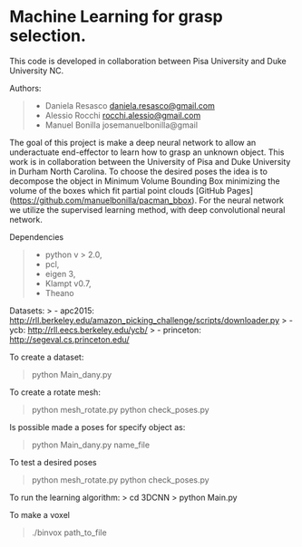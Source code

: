 # Machine Learning for grasp selection.
This code is developed in collaboration between Pisa University and Duke University NC.

Authors:
   > - Daniela Resasco   daniela.resasco@gmail.com
   > - Alessio Rocchi    rocchi.alessio@gmail.com
   > - Manuel Bonilla    josemanuelbonilla@gmail

The goal of this project is make a deep neural network to allow an underactuate end-effector to learn how to grasp an unknown object. This work is in collaboration between the University of Pisa and Duke University in Durham North Carolina. To choose the desired poses the idea is to decompose the object in Minimum Volume Bounding Box minimizing the volume of the boxes which fit partial point clouds  [GitHub Pages] (https://github.com/manuelbonilla/pacman_bbox).
For the neural network we utilize the supervised learning method, with deep convolutional neural network.


Dependencies
   > - python v > 2.0, 
   > - pcl, 
   > - eigen 3,
   > - Klampt v0.7,
   > - Theano

Datasets:
    > - apc2015: http://rll.berkeley.edu/amazon_picking_challenge/scripts/downloader.py
    > - ycb: http://rll.eecs.berkeley.edu/ycb/
    > - princeton: http://segeval.cs.princeton.edu/



To create a dataset:
   > python Main_dany.py

To create a rotate mesh:
   > python mesh_rotate.py 
   > python check_poses.py 

Is possible made a poses for specify object as: 
   > python Main_dany.py name_file

To test a desired poses
   > python mesh_rotate.py
   > python check_poses.py 

To run the learning algorithm:
    > cd 3DCNN 
    > python Main.py

To make a voxel
   > ./binvox path_to_file

